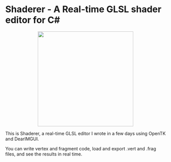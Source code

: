 Shaderer - A Real-time GLSL shader editor for C#
===
<p align="center">
<image src="bin/Debug/net8.0/icons/logo.png" width=300></image>
</p>
This is Shaderer, a real-time GLSL editor I wrote in a few days using OpenTK and DearIMGUI.

You can write vertex and fragment code, load and export .vert and .frag files, and see the results in real time.
